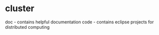 # cluster
doc - contains helpful documentation
code - contains eclipse projects for distributed computing
